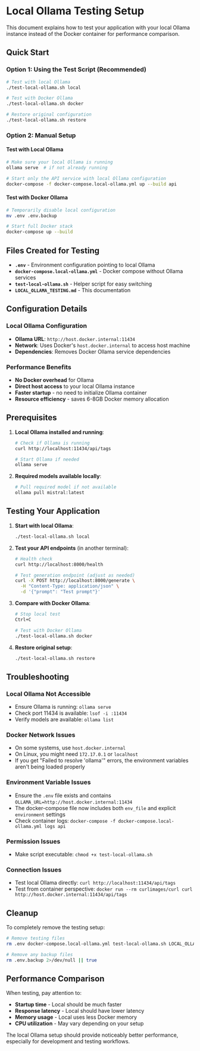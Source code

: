 # Local Ollama Testing Setup

This document explains how to test your application with your local Ollama instance instead of the Docker container for performance comparison.

## Quick Start

### Option 1: Using the Test Script (Recommended)

```bash
# Test with local Ollama
./test-local-ollama.sh local

# Test with Docker Ollama
./test-local-ollama.sh docker

# Restore original configuration
./test-local-ollama.sh restore
```

### Option 2: Manual Setup

#### Test with Local Ollama
```bash
# Make sure your local Ollama is running
ollama serve  # if not already running

# Start only the API service with local Ollama configuration
docker-compose -f docker-compose.local-ollama.yml up --build api
```

#### Test with Docker Ollama
```bash
# Temporarily disable local configuration
mv .env .env.backup

# Start full Docker stack
docker-compose up --build
```

## Files Created for Testing

- **`.env`** - Environment configuration pointing to local Ollama
- **`docker-compose.local-ollama.yml`** - Docker compose without Ollama services
- **`test-local-ollama.sh`** - Helper script for easy switching
- **`LOCAL_OLLAMA_TESTING.md`** - This documentation

## Configuration Details

### Local Ollama Configuration
- **Ollama URL**: `http://host.docker.internal:11434`
- **Network**: Uses Docker's `host.docker.internal` to access host machine
- **Dependencies**: Removes Docker Ollama service dependencies

### Performance Benefits
- **No Docker overhead** for Ollama
- **Direct host access** to your local Ollama instance
- **Faster startup** - no need to initialize Ollama container
- **Resource efficiency** - saves 6-8GB Docker memory allocation

## Prerequisites

1. **Local Ollama installed and running**:
   ```bash
   # Check if Ollama is running
   curl http://localhost:11434/api/tags
   
   # Start Ollama if needed
   ollama serve
   ```

2. **Required models available locally**:
   ```bash
   # Pull required model if not available
   ollama pull mistral:latest
   ```

## Testing Your Application

1. **Start with local Ollama**:
   ```bash
   ./test-local-ollama.sh local
   ```

2. **Test your API endpoints** (in another terminal):
   ```bash
   # Health check
   curl http://localhost:8000/health
   
   # Test generation endpoint (adjust as needed)
   curl -X POST http://localhost:8000/generate \
     -H "Content-Type: application/json" \
     -d '{"prompt": "Test prompt"}'
   ```

3. **Compare with Docker Ollama**:
   ```bash
   # Stop local test
   Ctrl+C
   
   # Test with Docker Ollama
   ./test-local-ollama.sh docker
   ```

4. **Restore original setup**:
   ```bash
   ./test-local-ollama.sh restore
   ```

## Troubleshooting

### Local Ollama Not Accessible
- Ensure Ollama is running: `ollama serve`
- Check port 11434 is available: `lsof -i :11434`
- Verify models are available: `ollama list`

### Docker Network Issues
- On some systems, use `host.docker.internal`
- On Linux, you might need `172.17.0.1` or `localhost`
- If you get "Failed to resolve 'ollama'" errors, the environment variables aren't being loaded properly

### Environment Variable Issues
- Ensure the `.env` file exists and contains `OLLAMA_URL=http://host.docker.internal:11434`
- The docker-compose file now includes both `env_file` and explicit `environment` settings
- Check container logs: `docker-compose -f docker-compose.local-ollama.yml logs api`

### Permission Issues
- Make script executable: `chmod +x test-local-ollama.sh`

### Connection Issues
- Test local Ollama directly: `curl http://localhost:11434/api/tags`
- Test from container perspective: `docker run --rm curlimages/curl curl http://host.docker.internal:11434/api/tags`

## Cleanup

To completely remove the testing setup:

```bash
# Remove testing files
rm .env docker-compose.local-ollama.yml test-local-ollama.sh LOCAL_OLLAMA_TESTING.md

# Remove any backup files
rm .env.backup 2>/dev/null || true
```

## Performance Comparison

When testing, pay attention to:
- **Startup time** - Local should be much faster
- **Response latency** - Local should have lower latency
- **Memory usage** - Local uses less Docker memory
- **CPU utilization** - May vary depending on your setup

The local Ollama setup should provide noticeably better performance, especially for development and testing workflows.
